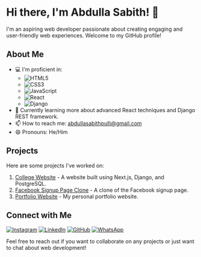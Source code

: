 # Hi there, I'm Abdulla Sabith! 👋

I'm an aspiring web developer passionate about creating engaging and user-friendly web experiences. Welcome to my GitHub profile!

## About Me

- 💻 I'm proficient in:
  - ![HTML5](https://img.shields.io/badge/-HTML5-E34F26?style=flat&logo=html5&logoColor=white)
  - ![CSS3](https://img.shields.io/badge/-CSS3-1572B6?style=flat&logo=css3&logoColor=white)
  - ![JavaScript](https://img.shields.io/badge/-JavaScript-F7DF1E?style=flat&logo=javascript&logoColor=black)
  - ![React](https://img.shields.io/badge/-React-61DAFB?style=flat&logo=react&logoColor=black)
  - ![Django](https://img.shields.io/badge/-Django-092E20?style=flat&logo=django&logoColor=white)
- 🌱 Currently learning more about advanced React techniques and Django REST framework.
- 📫 How to reach me: [abdullasabithpulli@gmail.com](mailto:abdullasabithpulli@gmail.com)
- 😄 Pronouns: He/Him

## Projects

Here are some projects I've worked on:

1. [College Website](https://sscollegewebsite-git-dev-muhammed-saheens-projects.vercel.app/) - A website built using Next.js, Django, and PostgreSQL.
2. [Facebook Signup Page Clone](https://sabith-asp.github.io/facebook-singup-clone/) - A clone of the Facebook signup page.
3. [Portfolio Website](https://sabith-asp.github.io/sabith-portfolio/) - My personal portfolio website.

## Connect with Me

[![Instagram](https://img.shields.io/badge/-Instagram-E4405F?style=flat&logo=instagram&logoColor=white)](https://www.instagram.com/sabith_asp?igsh=cGZmeWRoM2kydHA4)
[![LinkedIn](https://img.shields.io/badge/-LinkedIn-0077B5?style=flat&logo=linkedin&logoColor=white)](www.linkedin.com/in/abdulla-sabith-b457a2224)
[![GitHub](https://img.shields.io/badge/-GitHub-181717?style=flat&logo=github&logoColor=white)](https://github.com/Sabith-asp)
[![WhatsApp](https://img.shields.io/badge/-WhatsApp-25D366?style=flat&logo=whatsapp&logoColor=white)](https://wa.me/+919567141190)

Feel free to reach out if you want to collaborate on any projects or just want to chat about web development!

